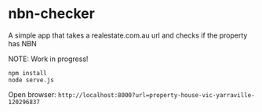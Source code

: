 # nbn-checker

A simple app that takes a realestate.com.au url and checks if the property has NBN

NOTE: Work in progress!

```
npm install
node serve.js
```

Open browser: `http://localhost:8000?url=property-house-vic-yarraville-120296837`

